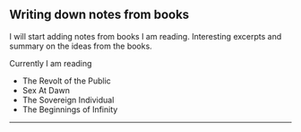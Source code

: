 ## Writing down notes from books

I will start adding notes from books I am reading. Interesting excerpts and summary on the ideas from the books.

Currently I am reading

- The Revolt of the Public
- Sex At Dawn
- The Sovereign Individual
- The Beginnings of Infinity
---
